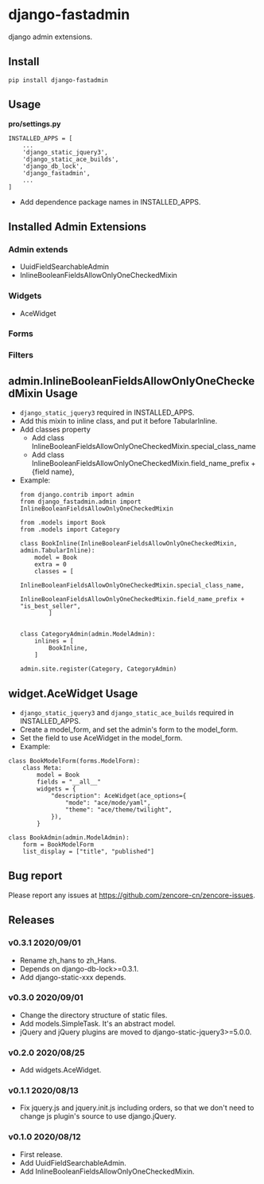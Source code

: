 # django-fastadmin

django admin extensions.

## Install

```shell
pip install django-fastadmin
```

## Usage

**pro/settings.py**

```
INSTALLED_APPS = [
    ...
    'django_static_jquery3',
    'django_static_ace_builds',
    'django_db_lock',
    'django_fastadmin',
    ...
]
```

- Add dependence package names in INSTALLED_APPS.


## Installed Admin Extensions

### Admin extends

- UuidFieldSearchableAdmin
- InlineBooleanFieldsAllowOnlyOneCheckedMixin

### Widgets

- AceWidget

### Forms

### Filters


## admin.InlineBooleanFieldsAllowOnlyOneCheckedMixin Usage

- `django_static_jquery3` required in INSTALLED_APPS.
- Add this mixin to inline class, and put it before TabularInline.
- Add classes property
    - Add class InlineBooleanFieldsAllowOnlyOneCheckedMixin.special_class_name
    - Add class InlineBooleanFieldsAllowOnlyOneCheckedMixin.field_name_prefix + {field name},
- Example:
    ```
    from django.contrib import admin
    from django_fastadmin.admin import InlineBooleanFieldsAllowOnlyOneCheckedMixin

    from .models import Book
    from .models import Category

    class BookInline(InlineBooleanFieldsAllowOnlyOneCheckedMixin, admin.TabularInline):
        model = Book
        extra = 0
        classes = [
            InlineBooleanFieldsAllowOnlyOneCheckedMixin.special_class_name,
            InlineBooleanFieldsAllowOnlyOneCheckedMixin.field_name_prefix + "is_best_seller",
            ]


    class CategoryAdmin(admin.ModelAdmin):
        inlines = [
            BookInline,
        ]

    admin.site.register(Category, CategoryAdmin)
    ```



## widget.AceWidget Usage

- `django_static_jquery3` and `django_static_ace_builds` required in INSTALLED_APPS.
- Create a model_form, and set the admin's form to the model_form.
- Set the field to use AceWidget in the model_form.
- Example:
```
class BookModelForm(forms.ModelForm):
    class Meta:
        model = Book
        fields = "__all__"
        widgets = {
            "description": AceWidget(ace_options={
                "mode": "ace/mode/yaml",
                "theme": "ace/theme/twilight",
            }),
        }

class BookAdmin(admin.ModelAdmin):
    form = BookModelForm
    list_display = ["title", "published"]

```

## Bug report

Please report any issues at https://github.com/zencore-cn/zencore-issues.

## Releases

### v0.3.1 2020/09/01

- Rename zh_hans to zh_Hans.
- Depends on django-db-lock>=0.3.1.
- Add django-static-xxx depends.

### v0.3.0 2020/09/01

- Change the directory structure of static files.
- Add models.SimpleTask. It's an abstract model.
- jQuery and jQuery plugins are moved to django-static-jquery3>=5.0.0.

### v0.2.0 2020/08/25

- Add widgets.AceWidget.

### v0.1.1 2020/08/13

- Fix jquery.js and jquery.init.js including orders, so that we don't need to change js plugin's source to use django.jQuery.

### v0.1.0 2020/08/12

- First release.
- Add UuidFieldSearchableAdmin.
- Add InlineBooleanFieldsAllowOnlyOneCheckedMixin.